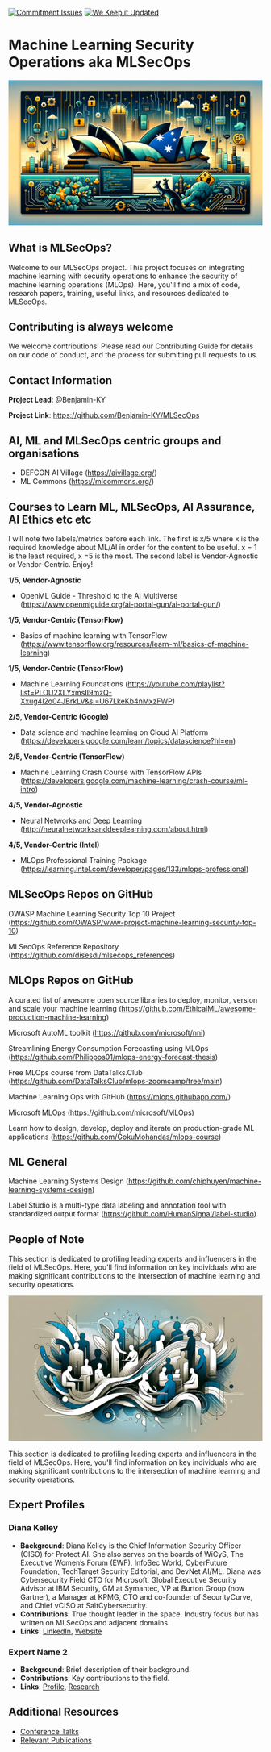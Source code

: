 [![Commitment Issues](https://img.shields.io/badge/Commitment-Issues-Issues)](https://github.com/Benjamin-KY/MLSecOps) [![We Keep it Updated](https://img.shields.io/github/commit-activity/w/Benjamin-KY/MLSecOps)](https://github.com/Benjamin-KY/MLSecOps/graphs/commit-activity)

# Machine Learning Security Operations aka MLSecOps
![MLSecOps Banner](https://github.com/Benjamin-KY/MLSecOps/blob/main/MLSecOpsV1.png)

## What is MLSecOps?
Welcome to our MLSecOps project. This project focuses on integrating machine learning with security operations to enhance the security of machine learning operations (MLOps). Here, you'll find a mix of code, research papers, training, useful links, and resources dedicated to MLSecOps.

## Contributing is always welcome
We welcome contributions! Please read our Contributing Guide for details on our code of conduct, and the process for submitting pull requests to us.

## Contact Information
**Project Lead**: @Benjamin-KY

**Project Link**: https://github.com/Benjamin-KY/MLSecOps

## AI, ML and MLSecOps centric groups and organisations

- DEFCON AI Village (https://aivillage.org/)
- ML Commons (https://mlcommons.org/)

## Courses to Learn ML, MLSecOps, AI Assurance, AI Ethics etc etc

I will note two labels/metrics before each link. The first is x/5 where x is the required knowledge about ML/AI in order for the content to be useful. x = 1 is the least required, x =5 is the most. The second label is Vendor-Agnostic or Vendor-Centric. Enjoy! 

**1/5, Vendor-Agnostic**
- OpenML Guide - Threshold to the AI Multiverse (https://www.openmlguide.org/ai-portal-gun/ai-portal-gun/)

**1/5, Vendor-Centric (TensorFlow)**
- Basics of machine learning with TensorFlow (https://www.tensorflow.org/resources/learn-ml/basics-of-machine-learning)

**1/5, Vendor-Centric (TensorFlow)**
- Machine Learning Foundations (https://youtube.com/playlist?list=PLOU2XLYxmsII9mzQ-Xxug4l2o04JBrkLV&si=U67LkeKb4nMxzFWP)

**2/5, Vendor-Centric (Google)**
- Data science and machine learning on Cloud AI Platform (https://developers.google.com/learn/topics/datascience?hl=en)

**2/5, Vendor-Centric (TensorFlow)** 
- Machine Learning Crash Course with TensorFlow APIs (https://developers.google.com/machine-learning/crash-course/ml-intro)

**4/5, Vendor-Agnostic**
- Neural Networks and Deep Learning (http://neuralnetworksanddeeplearning.com/about.html)

**4/5, Vendor-Centric (Intel)**
- MLOps Professional Training Package (https://learning.intel.com/developer/pages/133/mlops-professional)

## MLSecOps Repos on GitHub

OWASP Machine Learning Security Top 10 Project (https://github.com/OWASP/www-project-machine-learning-security-top-10)

MLSecOps Reference Repository (https://github.com/disesdi/mlsecops_references)

## MLOps Repos on GitHub

A curated list of awesome open source libraries to deploy, monitor, version and scale your machine learning (https://github.com/EthicalML/awesome-production-machine-learning)

Microsoft AutoML toolkit (https://github.com/microsoft/nni)

Streamlining Energy Consumption Forecasting using MLOps (https://github.com/Philippos01/mlops-energy-forecast-thesis)

Free MLOps course from DataTalks.Club (https://github.com/DataTalksClub/mlops-zoomcamp/tree/main)

Machine Learning Ops with GitHub (https://mlops.githubapp.com/)

Microsoft MLOps (https://github.com/microsoft/MLOps)

Learn how to design, develop, deploy and iterate on production-grade ML applications (https://github.com/GokuMohandas/mlops-course)

## ML General

Machine Learning Systems Design (https://github.com/chiphuyen/machine-learning-systems-design)

Label Studio is a multi-type data labeling and annotation tool with standardized output format (https://github.com/HumanSignal/label-studio)

## People of Note

This section is dedicated to profiling leading experts and influencers in the field of MLSecOps. Here, you'll find information on key individuals who are making significant contributions to the intersection of machine learning and security operations.

![Experts of Interest](https://github.com/Benjamin-KY/MLSecOps/blob/main/ExpertsV1.png)

This section is dedicated to profiling leading experts and influencers in the field of MLSecOps. Here, you'll find information on key individuals who are making significant contributions to the intersection of machine learning and security operations.

## Expert Profiles
### Diana Kelley
- **Background**: Diana Kelley is the Chief Information Security Officer (CISO) for Protect AI. She also serves on the boards of WiCyS, The Executive Women’s Forum (EWF), InfoSec World, CyberFuture Foundation, TechTarget Security Editorial, and DevNet AI/ML. Diana was Cybersecurity Field CTO for Microsoft, Global Executive Security Advisor at IBM Security, GM at Symantec, VP at Burton Group (now Gartner), a Manager at KPMG, CTO and co-founder of SecurityCurve, and Chief vCISO at SaltCybersecurity.
- **Contributions**: True thought leader in the space. Industry focus but has written on MLSecOps and adjacent domains.
- **Links**: [LinkedIn](https://www.linkedin.com/in/dianakelleysecuritycurve/), [Website](https://securitycurve.com/)

### Expert Name 2
- **Background**: Brief description of their background.
- **Contributions**: Key contributions to the field.
- **Links**: [Profile](link_to_profile), [Research](link_to_research)

<!-- Repeat for more experts as needed -->

## Additional Resources
- [Conference Talks](link_to_conference_talks)
- [Relevant Publications](link_to_publications)
